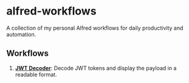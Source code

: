 # alfred-workflows

A collection of my personal Alfred workflows for daily productivity and automation.


## Workflows

1. [**JWT Decoder**](./jwt_decoder/): Decode JWT tokens and display the payload in a readable format.
